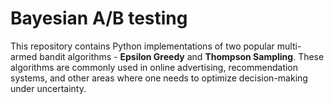 # Bayesian A/B testing

This repository contains Python implementations of two popular multi-armed bandit algorithms - **Epsilon Greedy** and **Thompson Sampling**. These algorithms are commonly used in online advertising, recommendation systems, and other areas where one needs to optimize decision-making under uncertainty.




